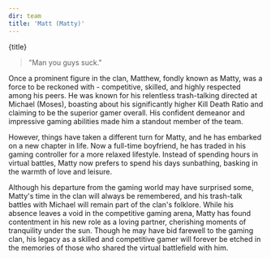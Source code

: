 ```yaml
---
dir: team
title: 'Matt (Matty)'
---
```


<script>
  import { Img, Heading, P, Blockquote } from 'flowbite-svelte';
</script>

<Heading class="p-8" tag="h1" customSize="text-3xl">{title}</Heading>
<Blockquote class="px-8 py-4">
"Man you guys suck."</Blockquote>


<P class="px-8 py-4">
Once a prominent figure in the clan, Matthew, fondly known as Matty, was a force to be reckoned with - competitive, 
skilled, and highly respected among his peers. He was known for his relentless trash-talking directed at Michael 
(Moses), boasting about his significantly higher Kill Death Ratio and claiming to be the superior gamer overall. 
His confident demeanor and impressive gaming abilities made him a standout member of the team.
</P>

<P class="px-8 py-4">
However, things have taken a different turn for Matty, and he has embarked on a new chapter in life. Now a full-time 
boyfriend, he has traded in his gaming controller for a more relaxed lifestyle. Instead of spending hours in virtual 
battles, Matty now prefers to spend his days sunbathing, basking in the warmth of love and leisure.
</P>

<P class="px-8 py-4">
Although his departure from the gaming world may have surprised some, Matty's time in the clan will always be 
remembered, and his trash-talk battles with Michael will remain part of the clan's folklore. While his absence leaves 
a void in the competitive gaming arena, Matty has found contentment in his new role as a loving partner, cherishing 
moments of tranquility under the sun. Though he may have bid farewell to the gaming clan, his legacy as a skilled and 
competitive gamer will forever be etched in the memories of those who shared the virtual battlefield with him.
</P>
